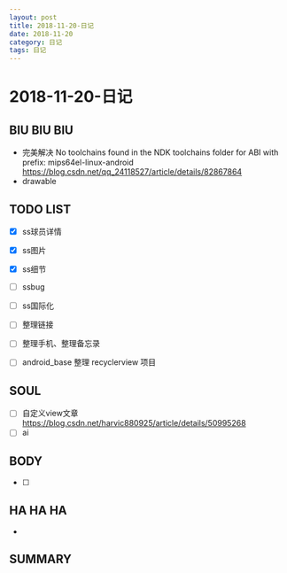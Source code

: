```yaml
---
layout: post
title: 2018-11-20-日记
date: 2018-11-20
category: 日记
tags: 日记
---
```

# 2018-11-20-日记
## BIU BIU BIU
- 完美解决 No toolchains found in the NDK toolchains folder for ABI with prefix: mips64el-linux-android https://blog.csdn.net/qq_24118527/article/details/82867864
- drawable
 
## TODO LIST
- [x] ss球员详情
- [x] ss图片
- [x] ss细节
- [ ] ssbug
- [ ] ss国际化

- [ ] 整理链接
- [ ] 整理手机、整理备忘录
- [ ] android_base 整理 recyclerview 项目
 
 
## SOUL
- [ ] 自定义view文章  https://blog.csdn.net/harvic880925/article/details/50995268
- [ ] ai
 
## BODY
- [ ] 
 
## HA HA HA
- 
 
## SUMMARY
 
 
